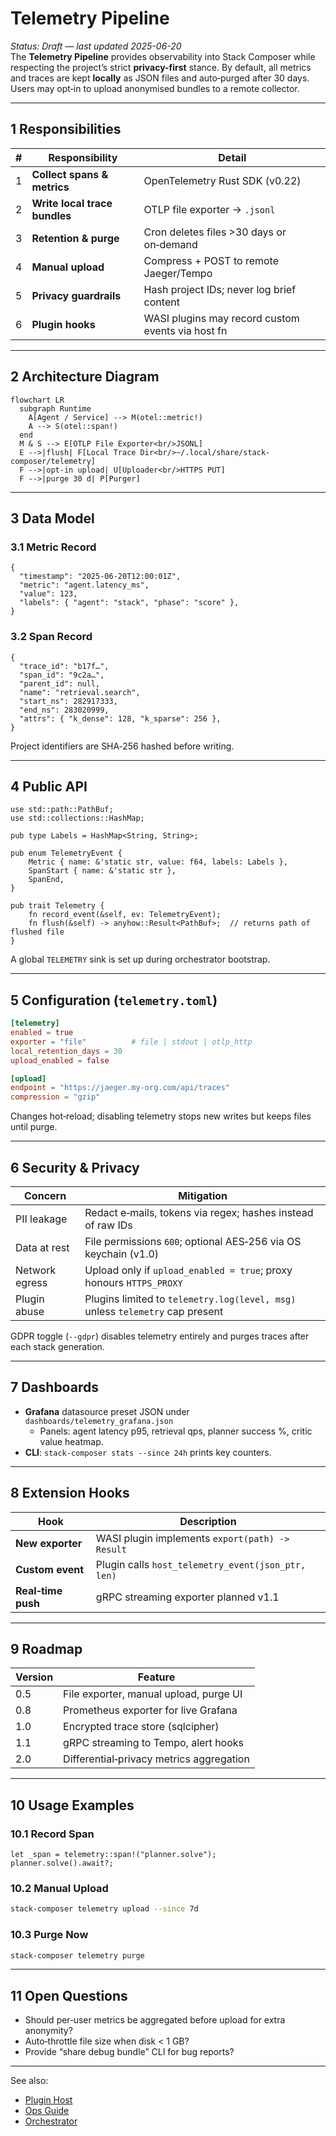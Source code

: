 # Telemetry Pipeline

_Status: Draft — last updated 2025-06-20_  
The **Telemetry Pipeline** provides observability into Stack Composer while
respecting the project’s strict **privacy-first** stance. By default, all
metrics and traces are kept **locally** as JSON files and auto‑purged after
30 days. Users may opt‑in to upload anonymised bundles to a remote collector.

---

## 1 Responsibilities

| #   | Responsibility                | Detail                                            |
| --- | ----------------------------- | ------------------------------------------------- |
| 1   | **Collect spans & metrics**   | OpenTelemetry Rust SDK (v0.22)                    |
| 2   | **Write local trace bundles** | OTLP file exporter → `.jsonl`                     |
| 3   | **Retention & purge**         | Cron deletes files >30 days or on‑demand          |
| 4   | **Manual upload**             | Compress + POST to remote Jaeger/Tempo            |
| 5   | **Privacy guardrails**        | Hash project IDs; never log brief content         |
| 6   | **Plugin hooks**              | WASI plugins may record custom events via host fn |

---

## 2 Architecture Diagram

```mermaid
flowchart LR
  subgraph Runtime
    A[Agent / Service] --> M(otel::metric!)
    A --> S(otel::span!)
  end
  M & S --> E[OTLP File Exporter<br/>JSONL]
  E -->|flush| F[Local Trace Dir<br/>~/.local/share/stack-composer/telemetry]
  F -->|opt‑in upload| U[Uploader<br/>HTTPS PUT]
  F -->|purge 30 d| P[Purger]
```

---

## 3 Data Model

### 3.1 Metric Record

```jsonc
{
  "timestamp": "2025-06-20T12:00:01Z",
  "metric": "agent.latency_ms",
  "value": 123,
  "labels": { "agent": "stack", "phase": "score" },
}
```

### 3.2 Span Record

```jsonc
{
  "trace_id": "b17f…",
  "span_id": "9c2a…",
  "parent_id": null,
  "name": "retrieval.search",
  "start_ns": 282917333,
  "end_ns": 283020999,
  "attrs": { "k_dense": 128, "k_sparse": 256 },
}
```

Project identifiers are SHA‑256 hashed before writing.

---

## 4 Public API

```rust,ignore
use std::path::PathBuf;
use std::collections::HashMap;

pub type Labels = HashMap<String, String>;

pub enum TelemetryEvent {
    Metric { name: &'static str, value: f64, labels: Labels },
    SpanStart { name: &'static str },
    SpanEnd,
}

pub trait Telemetry {
    fn record_event(&self, ev: TelemetryEvent);
    fn flush(&self) -> anyhow::Result<PathBuf>;  // returns path of flushed file
}
```

A global `TELEMETRY` sink is set up during orchestrator bootstrap.

---

## 5 Configuration (`telemetry.toml`)

```toml
[telemetry]
enabled = true
exporter = "file"          # file | stdout | otlp_http
local_retention_days = 30
upload_enabled = false

[upload]
endpoint = "https://jaeger.my-org.com/api/traces"
compression = "gzip"
```

Changes hot‑reload; disabling telemetry stops new writes but keeps files until purge.

---

## 6 Security & Privacy

| Concern        | Mitigation                                                                    |
| -------------- | ----------------------------------------------------------------------------- |
| PII leakage    | Redact e‑mails, tokens via regex; hashes instead of raw IDs                   |
| Data at rest   | File permissions `600`; optional AES‑256 via OS keychain (v1.0)               |
| Network egress | Upload only if `upload_enabled = true`; proxy honours `HTTPS_PROXY`           |
| Plugin abuse   | Plugins limited to `telemetry.log(level, msg)` unless `telemetry` cap present |

GDPR toggle (`--gdpr`) disables telemetry entirely and purges traces after each stack generation.

---

## 7 Dashboards

- **Grafana** datasource preset JSON under `dashboards/telemetry_grafana.json`
  - Panels: agent latency p95, retrieval qps, planner success %, critic value heatmap.
- **CLI**: `stack-composer stats --since 24h` prints key counters.

---

## 8 Extension Hooks

| Hook               | Description                                        |
| ------------------ | -------------------------------------------------- |
| **New exporter**   | WASI plugin implements `export(path) -> Result`    |
| **Custom event**   | Plugin calls `host_telemetry_event(json_ptr, len)` |
| **Real‑time push** | gRPC streaming exporter planned v1.1               |

---

## 9 Roadmap

| Version | Feature                                  |
| ------- | ---------------------------------------- |
| 0.5     | File exporter, manual upload, purge UI   |
| 0.8     | Prometheus exporter for live Grafana     |
| 1.0     | Encrypted trace store (sqlcipher)        |
| 1.1     | gRPC streaming to Tempo, alert hooks     |
| 2.0     | Differential‑privacy metrics aggregation |

---

## 10 Usage Examples

### 10.1 Record Span

```rust,ignore
let _span = telemetry::span!("planner.solve");
planner.solve().await?;
```

### 10.2 Manual Upload

```bash
stack-composer telemetry upload --since 7d
```

### 10.3 Purge Now

```bash
stack-composer telemetry purge
```

---

## 11 Open Questions

- Should per‑user metrics be aggregated before upload for extra anonymity?
- Auto‑throttle file size when disk < 1 GB?
- Provide “share debug bundle” CLI for bug reports?

---

See also:

- [Plugin Host](plugin-host.md)
- [Ops Guide](../operations/ops-guide.md)
- [Orchestrator](orchestrator.md)
